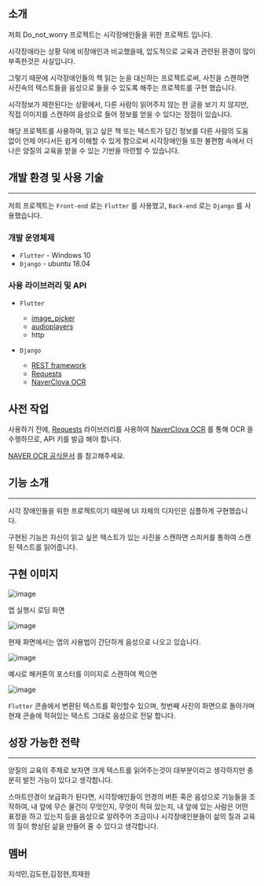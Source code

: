 ## 소개

저희 Do_not_worry 프로젝트는 시각장애인들을 위한 프로젝트 입니다.

 시각장애라는 상황 덕에 비장애인과 비교했을때, 압도적으로 교육과 관련된 환경이 많이 부족한것은 사실입니다.
 
 그렇기 때문에 시각장애인들의 책 읽는 눈을 대신하는 프로젝트로써, 사진을 스캔하면 사진속의 텍스트들을 음성으로 들을 수 있도록 해주는 프로젝트를 구현 했습니다.
 
  시각정보가 제한된다는 상황에서, 다른 사람이 읽어주지 않는 한 글을 보기 지 않지만,  직접 이미지를 스캔하여 음성으로 들어 정보를 얻을 수 있다는 장점이 있습니다.
  
  해당 프로젝트를 사용하여, 읽고 싶은 책 또는 텍스트가 담긴 정보를  다른 사람의 도움 없이 언제 어디서든 쉽게 이해할 수 있게 함으로써 시각장애인들 또한 불편함 속에서 더 나은 양질의 교육을 받을 수 있는 기반을 마련할 수 있습니다.


## 개발 환경 및 사용 기술
-------------------
저희 프로젝트는 `Front-end` 로는 `Flutter` 를 사용했고, `Back-end` 로는 `Django` 를 사용했습니다.

### 개발 운영체제

- `Flutter` - Windows 10
- `Django` - ubuntu 18.04
  
### 사용 라이브러리 및 API

- `Flutter` 

  * [image_picker](https://pub.dev/packages/image_picker)
  * [audioplayers](https://pub.dev/packages/audioplayers)
  * http


- `Django`
  
  * [REST framework](https://www.django-rest-framework.org/)
  * [Requests](https://docs.python-requests.org/en/latest/)
  * [NaverClova OCR](https://www.ncloud.com/product/aiService/ocr)

  
## 사전 작업

사용하기 전에, [Requests](https://docs.python-requests.org/en/latest/) 라이브러리를 사용하여 [NaverClova OCR](https://www.ncloud.com/product/aiService/ocr) 를 통해 OCR 을 수행하므로, API 키를 발급 해야 합니다.

[NAVER OCR 공식문서](https://guide.ncloud-docs.com/docs/ko/ocr-ocr-1-1) 를 참고해주세요.



## 기능 소개
-------------------
시각 장애인들을 위한 프로젝트이기 때문에 UI 자체의 디자인은 심플하게 구현했습니다.

구현된 기능은 자신이 읽고 싶은 텍스트가 있는 사진을 스캔하면 스피커를 통하여 스캔된 텍스트를 읽어줍니다.


구현 이미지
-------------------
![image](https://user-images.githubusercontent.com/81365408/152623074-bdf6b4d7-fbcf-4fcd-baa4-264665b9a645.png)

앱 실행시 로딩 화면

![image](https://user-images.githubusercontent.com/81365408/152622085-7938211f-26c7-47f8-8926-bb94434dfaff.png)

현재 화면에서는 앱의 사용법이 간단하게 음성으로 나오고 있습니다.

![image](https://user-images.githubusercontent.com/81365408/152622064-217ff48d-6b82-434a-8535-97f9362ed03f.png)

예시로 해커톤의 포스터를 이미지로 스캔하여 찍으면

![image](https://user-images.githubusercontent.com/81365408/152622188-223963d3-7aa8-432d-9f4a-0927ea5334e5.png)

`Flutter` 콘솔에서 변환된 텍스트를 확인할수 있으며, 첫번째 사진의 화면으로 돌아가며 현재 콘솔에 적혀있는 텍스트 그대로 음성으로 전달 합니다. 


## 성장 가능한 전략
-------------------
양질의 교육의 주제로 보자면 크게 텍스트를 읽어주는것이 대부분이라고 생각하지만 충분히 발전 가능이 있다고 생각합니다.

스마트안경이 보급화가 된다면, 시각장애인들이 안경의 버튼 혹은 음성으로 기능들을 조작하여, 내 앞에 무슨 물건이 무엇인지, 무엇이 적혀 있는지, 내 앞에 있는 사람은 어떤 표정을 하고 있는지 등을 음성으로 알려주어 조금이나 시각장애인분들이 삶의 질과 교육의 질이 향상된 삶을 만들어 줄 수 있다고 생각합니다.


## 멤버
지석민,김도현,김정현,최재원 
